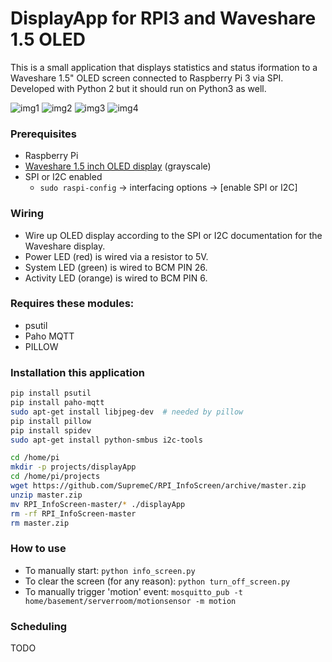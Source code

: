 # DisplayApp for RPI3 and Waveshare 1.5 OLED
This is a small application that displays statistics and status iformation to
a Waveshare 1.5" OLED screen connected to Raspberry Pi 3 via SPI.
Developed with Python 2 but it should run on Python3 as well.

![img1](https://i.imgur.com/8Mzzr6Z.png) ![img2](https://i.imgur.com/9evTFRR.png)  ![img3](https://i.imgur.com/FHbf6Ug.png)   ![img4](https://i.imgur.com/dxmdZjk.png)

### Prerequisites
 + Raspberry Pi
 + [Waveshare 1.5 inch OLED display](https://www.waveshare.com/1.5inch-OLED-Module.htm) (grayscale)
 + SPI or I2C enabled
     + `sudo raspi-config` -> interfacing options ->  [enable SPI or I2C]

 
 ### Wiring
 + Wire up OLED display according to the SPI or I2C documentation for the Waveshare display.
 + Power LED (red) is wired via a resistor to 5V.
 + System LED (green) is wired to BCM PIN 26.
 + Activity LED (orange) is wired to BCM PIN 6.

### Requires these modules:
 + psutil
 + Paho MQTT
 + PILLOW



### Installation this application
 ```bash 
pip install psutil
pip install paho-mqtt
sudo apt-get install libjpeg-dev  # needed by pillow
pip install pillow
pip install spidev
sudo apt-get install python-smbus i2c-tools

cd /home/pi
mkdir -p projects/displayApp
cd /home/pi/projects
wget https://github.com/SupremeC/RPI_InfoScreen/archive/master.zip
unzip master.zip
mv RPI_InfoScreen-master/* ./displayApp
rm -rf RPI_InfoScreen-master
rm master.zip
 ``` 

### How to use
+ To manually start: `python info_screen.py`
+ To clear the screen (for any reason): `python turn_off_screen.py`
+ To manually trigger 'motion' event:  `mosquitto_pub -t home/basement/serverroom/motionsensor -m motion`

 
### Scheduling
TODO

